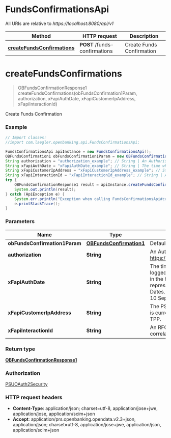 # FundsConfirmationsApi

All URIs are relative to *https://localhost:8080/api/v1*

Method | HTTP request | Description
------------- | ------------- | -------------
[**createFundsConfirmations**](FundsConfirmationsApi.md#createFundsConfirmations) | **POST** /funds-confirmations | Create Funds Confirmation


<a name="createFundsConfirmations"></a>
# **createFundsConfirmations**
> OBFundsConfirmationResponse1 createFundsConfirmations(obFundsConfirmation1Param, authorization, xFapiAuthDate, xFapiCustomerIpAddress, xFapiInteractionId)

Create Funds Confirmation

### Example
```java
// Import classes:
//import com.laegler.openbanking.api.FundsConfirmationsApi;

FundsConfirmationsApi apiInstance = new FundsConfirmationsApi();
OBFundsConfirmation1 obFundsConfirmation1Param = new OBFundsConfirmation1(); // OBFundsConfirmation1 | Default
String authorization = "authorization_example"; // String | An Authorisation Token as per https://tools.ietf.org/html/rfc6750
String xFapiAuthDate = "xFapiAuthDate_example"; // String | The time when the PSU last logged in with the TPP.  All dates in the HTTP headers are represented as RFC 7231 Full Dates. An example is below:  Sun, 10 Sep 2017 19:43:31 UTC
String xFapiCustomerIpAddress = "xFapiCustomerIpAddress_example"; // String | The PSU's IP address if the PSU is currently logged in with the TPP.
String xFapiInteractionId = "xFapiInteractionId_example"; // String | An RFC4122 UID used as a correlation id.
try {
    OBFundsConfirmationResponse1 result = apiInstance.createFundsConfirmations(obFundsConfirmation1Param, authorization, xFapiAuthDate, xFapiCustomerIpAddress, xFapiInteractionId);
    System.out.println(result);
} catch (ApiException e) {
    System.err.println("Exception when calling FundsConfirmationsApi#createFundsConfirmations");
    e.printStackTrace();
}
```

### Parameters

Name | Type | Description  | Notes
------------- | ------------- | ------------- | -------------
 **obFundsConfirmation1Param** | [**OBFundsConfirmation1**](OBFundsConfirmation1.md)| Default |
 **authorization** | **String**| An Authorisation Token as per https://tools.ietf.org/html/rfc6750 |
 **xFapiAuthDate** | **String**| The time when the PSU last logged in with the TPP.  All dates in the HTTP headers are represented as RFC 7231 Full Dates. An example is below:  Sun, 10 Sep 2017 19:43:31 UTC | [optional]
 **xFapiCustomerIpAddress** | **String**| The PSU&#39;s IP address if the PSU is currently logged in with the TPP. | [optional]
 **xFapiInteractionId** | **String**| An RFC4122 UID used as a correlation id. | [optional]

### Return type

[**OBFundsConfirmationResponse1**](OBFundsConfirmationResponse1.md)

### Authorization

[PSUOAuth2Security](../README.md#PSUOAuth2Security)

### HTTP request headers

 - **Content-Type**: application/json; charset=utf-8, application/jose+jwe, application/jose, application/scim+json
 - **Accept**: application/prs.openbanking.opendata.v2.3+json, application/json; charset=utf-8, application/jose+jwe, application/json, application/scim+json

